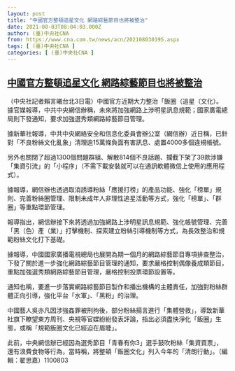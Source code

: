 ```yaml
---
layout: post
title: "中國官方整頓追星文化 網路綜藝節目也將被整治"
date: 2021-08-03T08:04:03.000Z
author: (臺)中央社CNA
from: https://www.cna.com.tw/news/acn/202108030195.aspx
tags: [ (臺)中央社CNA ]
categories: [ (臺)中央社CNA ]
---
```

<!--1627977843000-->
[中國官方整頓追星文化 網路綜藝節目也將被整治](https://www.cna.com.tw/news/acn/202108030195.aspx)
------

<div>
<div></div><div class="paragraph"><p>（中央社記者賴言曦台北3日電）中國官方近期大力整治「飯圈（追星（文化）。據官媒報導，中共中央網信辦稱，未來將加強網路上涉明星訊息規範；國家廣電總局則下發通知，要求加強選秀類網路綜藝節目管理。</p><p>據新華社報導，中共中央網絡安全和信息化委員會辦公室（網信辦）近日稱，已針對「不良粉絲文化亂象」清理逾15萬條負面有害訊息、處置4000多個違規帳號。</p><p>另外也關閉了超過1300個問題群組、解散814個不良話題、攔截下架了39款涉嫌「集資引流」的「小程序」（不需下載安裝就可以在通訊軟體微信上使用的應用程式）。</p><p>據報導，網信辦也透過取消誘導粉絲「應援打榜」的產品功能、強化「榜單」規則、完善粉絲圈管理、限制未成年人非理性追星活動等方式，強化「榜單」、「群圈」等重點環節管理。</p><p>報導指出，網信辦接下來將透過加強網路上涉明星訊息規範、強化帳號管理、完善「黑（色）產（業）」打擊機制、探索建立粉絲引導機制等方式，為長效整治和規範粉絲文化打下基礎。</p><p>據報導，中國國家廣播電視總局也展開為期一個月的網路綜藝節目專項排查整治，下發了關於進一步強化網路綜藝節目管理的通知，要求嚴格控制偶像養成類節目，重點加強選秀類網路綜藝節目管理，嚴格控制投票環節設置等。</p><p>通知也稱，要進一步落實網路綜藝節目製作和播出機構的主體責任，加強對粉絲群體正向引導，強化平台「水軍」、「黑粉」的治理。</p><p>中國藝人吳亦凡因涉強姦罪被刑拘後，部分粉絲揚言進行「集體營救」，導致新華社旗下瞭望東方周刊、央視等官媒紛紛發表評論，指出必須盡快淨化「飯圈」生態，或稱「規範飯圈文化已經迫在眉睫」。</p><p>此前，中央網信辦已經因為選秀節目「青春有你3」選手鼓吹粉絲「集資買票」，還有浪費食物等行為，當時稱，將整頓「飯圈文化」列入今年的「清朗行動」。（編輯：翟思嘉）1100803</p></div>
</div>
